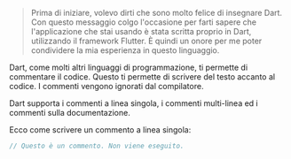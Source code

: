 > Prima di iniziare, volevo dirti che sono molto felice di insegnare Dart.
Con questo messaggio colgo l'occasione per farti sapere che l'applicazione che stai usando è stata scritta proprio in Dart, utilizzando il framework Flutter. È quindi un onore per me poter condividere la mia esperienza in questo linguaggio.

Dart, come molti altri linguaggi di programmazione, ti permette di commentare il codice.
Questo ti permette di scrivere del testo accanto al codice.
I commenti vengono ignorati dal compilatore.

Dart supporta i commenti a linea singola, i commenti multi-linea ed i commenti sulla documentazione.

Ecco come scrivere un commento a linea singola:
```dart
// Questo è un commento. Non viene eseguito.
```
